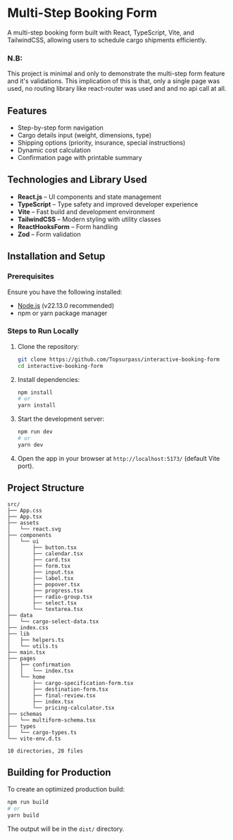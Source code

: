 # Multi-Step Booking Form

A multi-step booking form built with React, TypeScript, Vite, and TailwindCSS, allowing users to schedule cargo shipments efficiently.

### N.B:
This project is minimal and only to demonstrate the multi-step form feature and it's validations. This implication of this is that, only a single page was used, no routing library like react-router was used and and no api call at all.

## Features
- Step-by-step form navigation
- Cargo details input (weight, dimensions, type)
- Shipping options (priority, insurance, special instructions)
- Dynamic cost calculation
- Confirmation page with printable summary

## Technologies and Library Used
- **React.js** – UI components and state management
- **TypeScript** – Type safety and improved developer experience
- **Vite** – Fast build and development environment
- **TailwindCSS** – Modern styling with utility classes
- **ReactHooksForm** – Form handling
- **Zod** – Form validation

## Installation and Setup

### Prerequisites
Ensure you have the following installed:
- [Node.js](https://nodejs.org/) (v22.13.0 recommended)
- npm or yarn package manager

### Steps to Run Locally
1. Clone the repository:
   ```sh
   git clone https://github.com/Topsurpass/interactive-booking-form
   cd interactive-booking-form
   ```
2. Install dependencies:
   ```sh
   npm install
   # or
   yarn install
   ```
3. Start the development server:
   ```sh
   npm run dev
   # or
   yarn dev
   ```
4. Open the app in your browser at `http://localhost:5173/` (default Vite port).

## Project Structure
```
src/
├── App.css
├── App.tsx
├── assets
│   └── react.svg
├── components
│   └── ui
│       ├── button.tsx
│       ├── calendar.tsx
│       ├── card.tsx
│       ├── form.tsx
│       ├── input.tsx
│       ├── label.tsx
│       ├── popover.tsx
│       ├── progress.tsx
│       ├── radio-group.tsx
│       ├── select.tsx
│       └── textarea.tsx
├── data
│   └── cargo-select-data.tsx
├── index.css
├── lib
│   ├── helpers.ts
│   └── utils.ts
├── main.tsx
├── pages
│   ├── confirmation
│   │   └── index.tsx
│   └── home
│       ├── cargo-specification-form.tsx
│       ├── destination-form.tsx
│       ├── final-review.tsx
│       ├── index.tsx
│       └── pricing-calculator.tsx
├── schemas
│   └── multiform-schema.tsx
├── types
│   └── cargo-types.ts
└── vite-env.d.ts

10 directories, 28 files
```

## Building for Production
To create an optimized production build:
```sh
npm run build
# or
yarn build
```
The output will be in the `dist/` directory.

